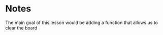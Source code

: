 # Notes

<TimeStamp start="0:03" end="0:07">

The main goal of this lesson would be adding a function that allows us to clear the board

</TimeStamp>

